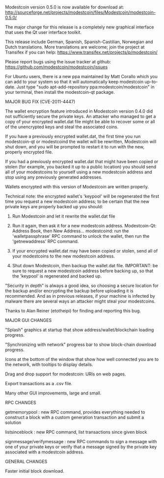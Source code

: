 Modestcoin version 0.5.0 is now available for download at:
http://sourceforge.net/projects/modestcoin/files/Modestcoin/modestcoin-0.5.0/

The major change for this release is a completely new graphical interface that uses the Qt user interface toolkit.

This release include German, Spanish, Spanish-Castilian, Norwegian and Dutch translations. More translations are welcome; join the project at Transifex if you can help:
https://www.transifex.net/projects/p/modestcoin/

Please report bugs using the issue tracker at github:
https://github.com/modestcoin/modestcoin/issues

For Ubuntu users, there is a new ppa maintained by Matt Corallo which you can add to your system so that it will automatically keep modestcoin up-to-date.  Just type "sudo apt-add-repository ppa:modestcoin/modestcoin" in your terminal, then install the modestcoin-qt package.

MAJOR BUG FIX  (CVE-2011-4447)

The wallet encryption feature introduced in Modestcoin version 0.4.0 did not sufficiently secure the private keys. An attacker who
managed to get a copy of your encrypted wallet.dat file might be able to recover some or all of the unencrypted keys and steal the
associated coins.

If you have a previously encrypted wallet.dat, the first time you run modestcoin-qt or modestcoind the wallet will be rewritten, Modestcoin will
shut down, and you will be prompted to restart it to run with the new, properly encrypted file.

If you had a previously encrypted wallet.dat that might have been copied or stolen (for example, you backed it up to a public
location) you should send all of your modestcoins to yourself using a new modestcoin address and stop using any previously generated addresses.

Wallets encrypted with this version of Modestcoin are written properly.

Technical note: the encrypted wallet's 'keypool' will be regenerated the first time you request a new modestcoin address; to be certain that the
new private keys are properly backed up you should:

1. Run Modestcoin and let it rewrite the wallet.dat file

2. Run it again, then ask it for a new modestcoin address.
Modestcoin-Qt: Address Book, then New Address...
modestcoind: run the 'walletpassphrase' RPC command to unlock the wallet,  then run the 'getnewaddress' RPC command.

3. If your encrypted wallet.dat may have been copied or stolen, send  all of your modestcoins to the new modestcoin address.

4. Shut down Modestcoin, then backup the wallet.dat file.
IMPORTANT: be sure to request a new modestcoin address before backing up, so that the 'keypool' is regenerated and backed up.

"Security in depth" is always a good idea, so choosing a secure location for the backup and/or encrypting the backup before uploading it is recommended. And as in previous releases, if your machine is infected by malware there are several ways an attacker might steal your modestcoins.

Thanks to Alan Reiner (etotheipi) for finding and reporting this bug.

MAJOR GUI CHANGES

"Splash" graphics at startup that show address/wallet/blockchain loading progress.

"Synchronizing with network" progress bar to show block-chain download progress.

Icons at the bottom of the window that show how well connected you are to the network, with tooltips to display details.

Drag and drop support for modestcoin: URIs on web pages.

Export transactions as a .csv file.

Many other GUI improvements, large and small.

RPC CHANGES

getmemorypool : new RPC command, provides everything needed to construct a block with a custom generation transaction and submit a solution

listsinceblock : new RPC command, list transactions since given block

signmessage/verifymessage : new RPC commands to sign a message with one of your private keys or verify that a message signed by the private key associated with a modestcoin address.

GENERAL CHANGES

Faster initial block download.
